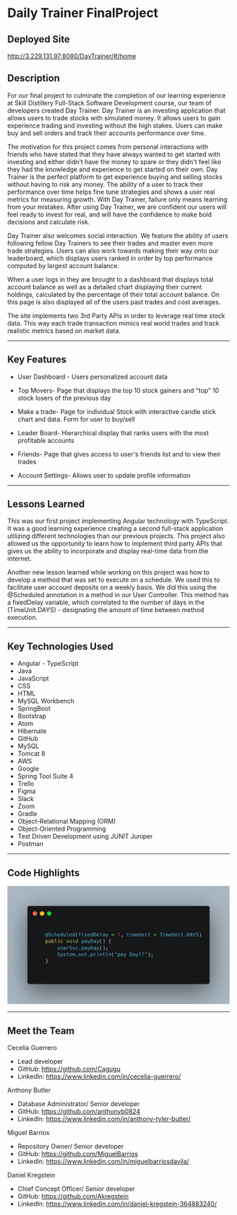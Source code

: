 # Daily Trainer FinalProject

## Deployed Site
http://3.229.131.97:8080/DayTrainer/#/home

## Description

For our final project to culminate the completion of our learning experience at Skill Distillery Full-Stack Software Development course, our team of developers created Day Trainer. Day Trainer is an investing application that allows users to trade stocks with simulated money. It allows users to gain experience trading and investing without the high stakes. Users can make buy and sell orders and track their accounts performance over time.

The motivation for this project comes from personal interactions with friends who have stated that they have always wanted to get started with investing and either didn't have the money to spare or they didn't feel like they had the knowledge and experience to get started on their own. Day Trainer is the perfect platform to get experience buying and selling stocks without having to risk any money. The ability of a user to track their performance over time helps fine tune strategies and shows a user real metrics for measuring growth. With Day Trainer, failure only means learning from your mistakes. After using Day Trainer, we are confident our users will feel ready to invest for real, and will have the confidence to make bold decisions and calculate risk.

Day Trainer also welcomes social interaction. We feature the ability of users following fellow Day Trainers to see their trades and master even more trade strategies. Users can also work towards making their way onto our leaderboard, which displays users ranked in order by top performance computed by largest account balance.

When a user logs in they are brought to a dashboard that displays total account balance as well as a detailed chart displaying their current holdings, calculated by the percentage of their total account balance. On this page is also displayed all of the users past trades and cost averages.

The site implements two 3rd Party APIs in order to leverage real time stock data. This way each trade transaction mimics real world trades and track realistic metrics based on market data.

---
## Key Features

* User Dashboard - Users personalized account data

* Top Movers- Page that displays the top 10 stock gainers and "top" 10 stock losers of the previous day

* Make a trade- Page for individual Stock with interactive candle stick chart and data. Form for user to buy/sell

* Leader Board- Hierarchical display that ranks users with the most profitable accounts

* Friends- Page that gives access to user's friends list and to view their trades

* Account Settings- Allows user to update profile information

---
## Lessons Learned

This was our first project implementing Angular technology with TypeScript. It was a good learning experience creating a second full-stack application utilizing different technologies than our previous projects. This project also allowed us the opportunity to learn how to implement third party APIs that gives us the ability to incorporate and display real-time data from the internet.

Another new lesson learned while working on this project was how to develop a method that was set to execute on a schedule. We used this to facilitate user account deposits on a weekly basis. We did this using the @Scheduled annotation in a method in our User Controller. This method has a fixedDelay variable, which  correlated to the number of days in the (TimeUnit.DAYS) - designating the amount of time between method execution.

---
## Key Technologies Used

* Angular - TypeScript
* Java
* JavaScript
* CSS
* HTML
* MySQL Workbench
* SpringBoot
* Bootstrap
* Atom
* Hibernate
* GitHub
* MySQL
* Tomcat 8
* AWS
* Google
* Spring Tool Suite 4
* Trello
* Figma
* Slack
* Zoom
* Gradle
* Object-Relational Mapping (ORM)
* Object-Oriented Programming
* Test Driven Development using JUNIT Juniper
* Postman

---
## Code Highlights

![alt text](codesnippet1.jpg)

---
## Meet the Team

Cecelia Guerrero

* Lead developer
* GitHub: https://github.com/Cagugu
* LinkedIn: https://www.linkedin.com/in/cecelia-guerrero/

Anthony Butler

* Database Administrator/ Senior developer
* GitHub: https://github.com/anthonyb0824
* LinkedIn: https://www.linkedin.com/in/anthony-tyler-butler/

Miguel Barrios

* Repository Owner/ Senior developer
* GitHub: https://github.com/MiguelBarrios
* LinkedIn: https://www.linkedin.com/in/miguelbarriosdavila/

Daniel Kregstein

* Chief Concept Officer/ Senior developer
* GitHub: https://github.com/Akregstein
* LinkedIn: https://www.linkedin.com/in/daniel-kregstein-364883240/
